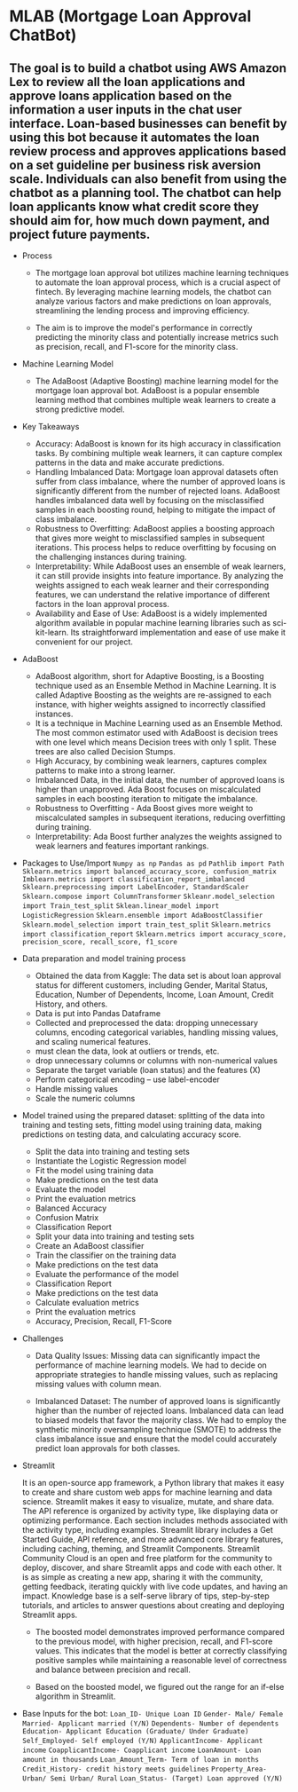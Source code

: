 # MLAB (Mortgage Loan Approval ChatBot)

## The goal is to build a chatbot using AWS Amazon Lex to review all the loan applications and approve loans application based on the information a user inputs in the chat user interface. Loan-based businesses can benefit by using this bot because it automates the loan review process and approves applications based on a set guideline per business risk aversion scale. Individuals can also benefit from using the chatbot as a planning tool.  The chatbot can help loan applicants know what credit score they should aim for, how much down payment, and project future payments.

* Process
  * The mortgage loan approval bot utilizes machine learning techniques to automate the loan approval process, which is a crucial aspect of fintech. By leveraging machine learning models, the chatbot can analyze various factors and make predictions on loan approvals, streamlining the lending process and improving efficiency.

  * The aim is to improve the model's performance in correctly predicting the minority class and potentially increase metrics such as precision, recall, and F1-score for the minority class.

* Machine Learning Model
  * The AdaBoost (Adaptive Boosting) machine learning model for the mortgage loan approval bot. AdaBoost is a popular ensemble learning method that combines multiple weak learners to create a strong predictive model.

* Key Takeaways
  * Accuracy: AdaBoost is known for its high accuracy in classification tasks. By combining multiple weak learners, it can capture complex patterns in the data and make accurate predictions.
  * Handling Imbalanced Data: Mortgage loan approval datasets often suffer from class imbalance, where the number of approved loans is significantly different from the number of rejected loans. AdaBoost handles imbalanced data well by focusing on the misclassified samples in each boosting round, helping to mitigate the impact of class imbalance.
  * Robustness to Overfitting: AdaBoost applies a boosting approach that gives more weight to misclassified samples in subsequent iterations. This process helps to reduce overfitting by focusing on the challenging instances during training.
  * Interpretability: While AdaBoost uses an ensemble of weak learners, it can still provide insights into feature importance. By analyzing the weights assigned to each weak learner and their corresponding features, we can understand the relative importance of different factors in the loan approval process.
  * Availability and Ease of Use: AdaBoost is a widely implemented algorithm available in popular machine learning libraries such as sci-kit-learn. Its straightforward implementation and ease of use make it convenient for our project.

* AdaBoost

  * AdaBoost algorithm, short for Adaptive Boosting, is a Boosting technique used as an Ensemble Method in Machine Learning. It is called Adaptive Boosting as the weights are re-assigned to each instance, with higher weights assigned to incorrectly classified instances.
  * It is a technique in Machine Learning used as an Ensemble Method. The most common estimator used with AdaBoost is decision trees with one level which means Decision trees with only 1 split. These trees are also called Decision Stumps.
  * High Accuracy, by combining weak learners, captures complex patterns to make into a strong learner.
  * Imbalanced Data, in the initial data, the number of approved loans is higher than unapproved. Ada Boost focuses on miscalculated samples in each boosting iteration to mitigate the imbalance.
  * Robustness to Overfitting - Ada Boost gives more weight to miscalculated samples in subsequent iterations, reducing overfitting during training.
  * Interpretability: Ada Boost further analyzes the weights assigned to weak learners and features important rankings.

* Packages to Use/Import
  `Numpy as np`
  `Pandas as pd`
  `Pathlib import Path`
  `Sklearn.metrics import balanced_accuracy_score, confusion_matrix`
  `Imblearn.metrics import classification_report_imbalanced`
  `Sklearn.preprocessing import LabelEncoder, StandardScaler`
  `Sklearn.compose import ColumnTransformer`
  `Skleanr.model_selection import Train_test_split`
  `Sklean.linear_model import LogisticRegression`
  `Sklearn.ensemble import AdaBoostClassifier`
  `Sklearn.model_selection import train_test_split`
  `Sklearn.metrics import classification_report`
  `Sklearn.metrics import accuracy_score, precision_score, recall_score, f1_score`

* Data preparation and model training process

  * Obtained the data from Kaggle: The data set is about loan approval status for different customers, including Gender, Marital Status, Education, Number of Dependents, Income, Loan Amount, Credit History, and others.
  * Data is put into Pandas Dataframe
  * Collected and preprocessed the data: dropping unnecessary columns, encoding categorical variables, handling missing values, and scaling numerical features.
  * must clean the data, look at outliers or trends, etc.
  * drop unnecessary columns or columns with non-numerical values
  * Separate the target variable (loan status) and the features (X)
  * Perform categorical encoding – use label-encoder
  * Handle missing values
  * Scale the numeric columns

* Model trained using the prepared dataset: splitting of the data into training and testing sets, fitting model using training data, making predictions on testing data, and calculating accuracy score.
  * Split the data into training and testing sets
  * Instantiate the Logistic Regression model
  * Fit the model using training data
  * Make predictions on the test data
  * Evaluate the model
  * Print the evaluation metrics
  * Balanced Accuracy
  * Confusion Matrix
  * Classification Report
  * Split your data into training and testing sets
  * Create an AdaBoost classifier
  * Train the classifier on the training data
  * Make predictions on the test data 
  * Evaluate the performance of the model
  * Classification Report
  * Make predictions on the test data
  * Calculate evaluation metrics
  * Print the evaluation metrics
  * Accuracy, Precision, Recall, F1-Score

* Challenges

  * Data Quality Issues: Missing data can significantly impact the performance of machine learning models. We had to decide on appropriate strategies to handle missing values, such as replacing missing values with column mean. 

  * Imbalanced Dataset: The number of approved loans is significantly higher than the number of rejected loans. Imbalanced data can lead to biased models that favor the majority class. We had to employ the synthetic minority oversampling technique (SMOTE) to address the class imbalance issue and ensure that the model could accurately predict loan approvals for both classes.	


* Streamlit

    It is an open-source app framework, a Python library that makes it easy to create and share custom web apps for machine learning and data science.  Streamlit makes it easy to visualize, mutate, and share data. The API reference is organized by activity type, like displaying data or optimizing performance.
    Each section includes methods associated with the activity type, including examples.
    Streamlit library includes a Get Started Guide, API reference, and more advanced core library features, including caching, theming, and Streamlit Components.
    Streamlit Community Cloud is an open and free platform for the community to deploy, discover, and share Streamlit apps and code with each other. It is as simple as creating a new app, sharing it with the community, getting feedback, iterating quickly with live code updates, and having an impact. 
    Knowledge base is a self-serve library of tips, step-by-step tutorials, and articles to answer questions about creating and deploying Streamlit apps.

  * The boosted model demonstrates improved performance compared to the previous model, with higher precision, recall, and F1-score values. This indicates that the model is better at correctly classifying positive samples while maintaining a reasonable level of correctness and balance between precision and recall.

  * Based on the boosted model, we figured out the range for an if-else algorithm in Streamlit.


* Base Inputs for the bot:
`Loan_ID- Unique Loan ID`
`Gender- Male/ Female`
`Married- Applicant married (Y/N)`
`Dependents- Number of dependents`
`Education- Applicant Education (Graduate/ Under Graduate)`
`Self_Employed- Self employed (Y/N)`
`ApplicantIncome- Applicant income`
`CoapplicantIncome- Coapplicant income`
`LoanAmount- Loan amount in thousands`
`Loan_Amount_Term- Term of loan in months`
`Credit_History- credit history meets guidelines`
`Property_Area- Urban/ Semi Urban/ Rural`
`Loan_Status- (Target) Loan approved (Y/N)`

